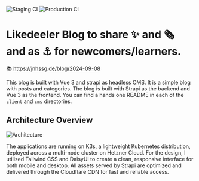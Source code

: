 ![Staging CI](https://github.com/owl-inventions/likedeeler/actions/workflows/staging-ci.yaml/badge.svg)
![Production CI](https://github.com/owl-inventions/likedeeler/actions/workflows/prod-ci.yaml/badge.svg)

# Likedeeler Blog to share ✨ and 🗞️  and as ⚓️ for newcomers/learners.

📚 https://jnhssg.de/blog/2024-09-08

This blog is built with Vue 3 and strapi as headless CMS. It is a simple blog with posts and categories. The blog is built with Strapi as the backend and Vue 3 as the frontend. You can find a hands one README in each of the `client` and `cms` directories.

## Architecture Overview

![Architecture](https://d384izg7dl1mko.cloudfront.net/Screenshot_2024_09_08_at_15_24_33_62c7a276c1.png)

The applications are running on K3s, a lightweight Kubernetes distribution, deployed across a multi-node cluster on Hetzner Cloud. For the design, I utilized Tailwind CSS and DaisyUI to create a clean, responsive interface for both mobile and desktop. All assets served by Strapi are optimized and delivered through the Cloudflare CDN for fast and reliable access.
